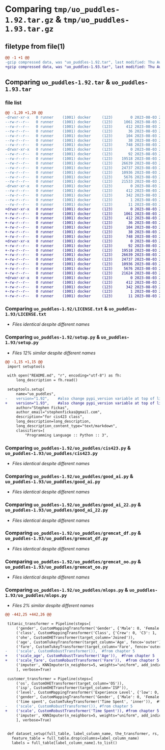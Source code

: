 # Comparing `tmp/uo_puddles-1.92.tar.gz` & `tmp/uo_puddles-1.93.tar.gz`

## filetype from file(1)

```diff
@@ -1 +1 @@
-gzip compressed data, was "uo_puddles-1.92.tar", last modified: Thu Aug  3 22:00:40 2023, max compression
+gzip compressed data, was "uo_puddles-1.93.tar", last modified: Thu Aug  3 22:07:46 2023, max compression
```

## Comparing `uo_puddles-1.92.tar` & `uo_puddles-1.93.tar`

### file list

```diff
@@ -1,20 +1,20 @@
-drwxr-xr-x   0 runner    (1001) docker     (123)        0 2023-08-03 22:00:40.542038 uo_puddles-1.92/
--rw-r--r--   0 runner    (1001) docker     (123)     1061 2023-08-03 22:00:31.000000 uo_puddles-1.92/LICENSE.txt
--rw-r--r--   0 runner    (1001) docker     (123)      412 2023-08-03 22:00:40.542038 uo_puddles-1.92/PKG-INFO
--rw-r--r--   0 runner    (1001) docker     (123)       36 2023-08-03 22:00:31.000000 uo_puddles-1.92/README.md
--rw-r--r--   0 runner    (1001) docker     (123)      104 2023-08-03 22:00:31.000000 uo_puddles-1.92/pyproject.toml
--rw-r--r--   0 runner    (1001) docker     (123)       38 2023-08-03 22:00:40.546038 uo_puddles-1.92/setup.cfg
--rw-r--r--   0 runner    (1001) docker     (123)      748 2023-08-03 22:00:31.000000 uo_puddles-1.92/setup.py
-drwxr-xr-x   0 runner    (1001) docker     (123)        0 2023-08-03 22:00:40.542038 uo_puddles-1.92/uo_puddles/
--rw-r--r--   0 runner    (1001) docker     (123)       92 2023-08-03 22:00:31.000000 uo_puddles-1.92/uo_puddles/__init__.py
--rw-r--r--   0 runner    (1001) docker     (123)    19518 2023-08-03 22:00:31.000000 uo_puddles-1.92/uo_puddles/cis423.py
--rw-r--r--   0 runner    (1001) docker     (123)    26639 2023-08-03 22:00:31.000000 uo_puddles-1.92/uo_puddles/good_ai.py
--rw-r--r--   0 runner    (1001) docker     (123)    24737 2023-08-03 22:00:31.000000 uo_puddles-1.92/uo_puddles/good_ai_22.py
--rw-r--r--   0 runner    (1001) docker     (123)    10936 2023-08-03 22:00:31.000000 uo_puddles-1.92/uo_puddles/gremcat_df.py
--rw-r--r--   0 runner    (1001) docker     (123)     5676 2023-08-03 22:00:31.000000 uo_puddles-1.92/uo_puddles/gremcat_oo.py
--rw-r--r--   0 runner    (1001) docker     (123)    21533 2023-08-03 22:00:31.000000 uo_puddles-1.92/uo_puddles/mlops.py
-drwxr-xr-x   0 runner    (1001) docker     (123)        0 2023-08-03 22:00:40.542038 uo_puddles-1.92/uo_puddles.egg-info/
--rw-r--r--   0 runner    (1001) docker     (123)      412 2023-08-03 22:00:40.000000 uo_puddles-1.92/uo_puddles.egg-info/PKG-INFO
--rw-r--r--   0 runner    (1001) docker     (123)      342 2023-08-03 22:00:40.000000 uo_puddles-1.92/uo_puddles.egg-info/SOURCES.txt
--rw-r--r--   0 runner    (1001) docker     (123)        1 2023-08-03 22:00:40.000000 uo_puddles-1.92/uo_puddles.egg-info/dependency_links.txt
--rw-r--r--   0 runner    (1001) docker     (123)       11 2023-08-03 22:00:40.000000 uo_puddles-1.92/uo_puddles.egg-info/top_level.txt
+drwxr-xr-x   0 runner    (1001) docker     (123)        0 2023-08-03 22:07:46.590498 uo_puddles-1.93/
+-rw-r--r--   0 runner    (1001) docker     (123)     1061 2023-08-03 22:07:35.000000 uo_puddles-1.93/LICENSE.txt
+-rw-r--r--   0 runner    (1001) docker     (123)      412 2023-08-03 22:07:46.590498 uo_puddles-1.93/PKG-INFO
+-rw-r--r--   0 runner    (1001) docker     (123)       36 2023-08-03 22:07:35.000000 uo_puddles-1.93/README.md
+-rw-r--r--   0 runner    (1001) docker     (123)      104 2023-08-03 22:07:35.000000 uo_puddles-1.93/pyproject.toml
+-rw-r--r--   0 runner    (1001) docker     (123)       38 2023-08-03 22:07:46.590498 uo_puddles-1.93/setup.cfg
+-rw-r--r--   0 runner    (1001) docker     (123)      748 2023-08-03 22:07:35.000000 uo_puddles-1.93/setup.py
+drwxr-xr-x   0 runner    (1001) docker     (123)        0 2023-08-03 22:07:46.586498 uo_puddles-1.93/uo_puddles/
+-rw-r--r--   0 runner    (1001) docker     (123)       92 2023-08-03 22:07:35.000000 uo_puddles-1.93/uo_puddles/__init__.py
+-rw-r--r--   0 runner    (1001) docker     (123)    19518 2023-08-03 22:07:35.000000 uo_puddles-1.93/uo_puddles/cis423.py
+-rw-r--r--   0 runner    (1001) docker     (123)    26639 2023-08-03 22:07:35.000000 uo_puddles-1.93/uo_puddles/good_ai.py
+-rw-r--r--   0 runner    (1001) docker     (123)    24737 2023-08-03 22:07:35.000000 uo_puddles-1.93/uo_puddles/good_ai_22.py
+-rw-r--r--   0 runner    (1001) docker     (123)    10936 2023-08-03 22:07:35.000000 uo_puddles-1.93/uo_puddles/gremcat_df.py
+-rw-r--r--   0 runner    (1001) docker     (123)     5676 2023-08-03 22:07:35.000000 uo_puddles-1.93/uo_puddles/gremcat_oo.py
+-rw-r--r--   0 runner    (1001) docker     (123)    21624 2023-08-03 22:07:35.000000 uo_puddles-1.93/uo_puddles/mlops.py
+drwxr-xr-x   0 runner    (1001) docker     (123)        0 2023-08-03 22:07:46.586498 uo_puddles-1.93/uo_puddles.egg-info/
+-rw-r--r--   0 runner    (1001) docker     (123)      412 2023-08-03 22:07:46.000000 uo_puddles-1.93/uo_puddles.egg-info/PKG-INFO
+-rw-r--r--   0 runner    (1001) docker     (123)      342 2023-08-03 22:07:46.000000 uo_puddles-1.93/uo_puddles.egg-info/SOURCES.txt
+-rw-r--r--   0 runner    (1001) docker     (123)        1 2023-08-03 22:07:46.000000 uo_puddles-1.93/uo_puddles.egg-info/dependency_links.txt
+-rw-r--r--   0 runner    (1001) docker     (123)       11 2023-08-03 22:07:46.000000 uo_puddles-1.93/uo_puddles.egg-info/top_level.txt
```

### Comparing `uo_puddles-1.92/LICENSE.txt` & `uo_puddles-1.93/LICENSE.txt`

 * *Files identical despite different names*

### Comparing `uo_puddles-1.92/setup.py` & `uo_puddles-1.93/setup.py`

 * *Files 12% similar despite different names*

```diff
@@ -1,15 +1,15 @@
 import setuptools
 
 with open("README.md", "r", encoding="utf-8") as fh:
     long_description = fh.read()
 
 setuptools.setup(
     name="uo_puddles",
-    version="1.92",    #also change pypi_version variable at top of library
+    version="1.93",    #also change pypi_version variable at top of library
     author="Stephen Fickas",
     author_email="stephenfickas@gmail.com",
     description="for cis423 class",
     long_description=long_description,
     long_description_content_type="text/markdown",
     classifiers=[
         "Programming Language :: Python :: 3",
```

### Comparing `uo_puddles-1.92/uo_puddles/cis423.py` & `uo_puddles-1.93/uo_puddles/cis423.py`

 * *Files identical despite different names*

### Comparing `uo_puddles-1.92/uo_puddles/good_ai.py` & `uo_puddles-1.93/uo_puddles/good_ai.py`

 * *Files identical despite different names*

### Comparing `uo_puddles-1.92/uo_puddles/good_ai_22.py` & `uo_puddles-1.93/uo_puddles/good_ai_22.py`

 * *Files identical despite different names*

### Comparing `uo_puddles-1.92/uo_puddles/gremcat_df.py` & `uo_puddles-1.93/uo_puddles/gremcat_df.py`

 * *Files identical despite different names*

### Comparing `uo_puddles-1.92/uo_puddles/gremcat_oo.py` & `uo_puddles-1.93/uo_puddles/gremcat_oo.py`

 * *Files identical despite different names*

### Comparing `uo_puddles-1.92/uo_puddles/mlops.py` & `uo_puddles-1.93/uo_puddles/mlops.py`

 * *Files 2% similar despite different names*

```diff
@@ -442,25 +442,26 @@
 
 titanic_transformer = Pipeline(steps=[
     ('gender', CustomMappingTransformer('Gender', {'Male': 0, 'Female': 1})),
     ('class', CustomMappingTransformer('Class', {'Crew': 0, 'C3': 1, 'C2': 2, 'C1': 3})),
     ('ohe', CustomOHETransformer(target_column='Joined')),
     ('age', CustomTukeyTransformer(target_column='Age', fence='outer')), #from chapter 4
     ('fare', CustomTukeyTransformer(target_column='Fare', fence='outer')), #from chapter 4
-    ('scale', CustomRobustTransformer()),  #from chapter 5
+    ('scale_age', CustomRobustTransformer('Age')),  #from chapter 5
+    ('scale_fare', CustomRobustTransformer('Fare')),  #from chapter 5
     ('imputer', KNNImputer(n_neighbors=5, weights="uniform", add_indicator=False))  #from chapter 6
     ], verbose=True)
 
 customer_transformer = Pipeline(steps=[
     ('os', CustomOHETransformer(target_column='OS')),
     ('isp', CustomOHETransformer(target_column='ISP')),
     ('level', CustomMappingTransformer('Experience Level', {'low': 0, 'medium': 1, 'high':2})),
     ('gender', CustomMappingTransformer('Gender', {'Male': 0, 'Female': 1})),
     ('time spent', CustomTukeyTransformer('Time Spent', 'inner')),  #from chapter 4
-    ('scale', CustomRobustTransformer()), #from chapter 5
+    ('scale', CustomRobustTransformer('Time Spent')), #from chapter 5
     ('imputer', KNNImputer(n_neighbors=5, weights="uniform", add_indicator=False))  #from chapter 6
     ], verbose=True)
 
 
 def dataset_setup(full_table, label_column_name, the_transformer, rs, ts=.2):
   feature_table = full_table.drop(columns=label_column_name)
   labels = full_table[label_column_name].to_list()
```

